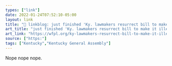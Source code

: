```yaml
---
types: ["link"]
date: 2022-01-24T07:52:10-05:00
layout: link
title: "🔗 linkblog: just finished 'Ky. lawmakers resurrect bill to make it illegal to insult police, boost penalties for 'rioting' – 89.3 WFPL News Louisville'"
art_title: "just finished 'Ky. lawmakers resurrect bill to make it illegal to insult police, boost penalties for 'rioting' – 89.3 WFPL News Louisville"
art_link: "https://wfpl.org/ky-lawmakers-resurrect-bill-to-make-it-illegal-to-insult-police-boost-penalties-for-rioting/"
source: ["https:"]
tags: ["Kentucky","Kentucky General Assembly"]
---
```

Nope nope nope.
